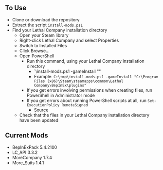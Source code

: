 ## To Use
- Clone or download the repository
- Extract the script `install-mods.ps1`
- Find your Lethal Company installation directory
    - Open your Steam library
    - Right-click Lethal Company and select Properties
    - Switch to Installed Files
    - Click Browse...
  - Open PowerShell
      - Run this command, using your Lethal Company installation directory
          - `<path to script>\install-mods.ps1 -gameInstall "<path to game installation>"
          - Example: `C:\tmp\install-mods.ps1 -gameInstall "C:\Program Files (x86)\Steam\steamapps\common\Lethal Company\BepInEx\plugins"`
      - If you get errors involving permissions when creating files, run PowerShell in Administrator mode
      - If you get errors about running PowerShell scripts at all, run `Set-ExecutionPolicy RemoteSigned`
        - [Source](https://www.sharepointdiary.com/2014/03/fix-for-powershell-script-cannot-be-loaded-because-running-scripts-is-disabled-on-this-system.html)
  - Check that the files in your Lethal Company installation directory have been updated
 

## Current Mods
- BepInExPack 5.4.2100
- LC_API 3.3.2
- MoreCompany 1.7.4
- More_Suits 1.4.1

